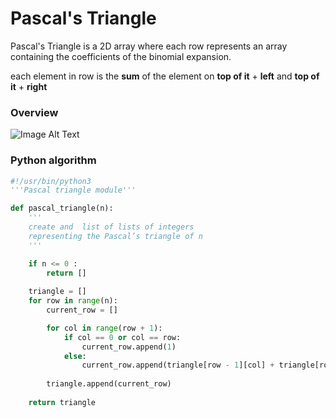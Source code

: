 # Pascal's Triangle

Pascal's Triangle is a 2D array where each row represents an array containing the coefficients of the binomial expansion.

each element in row is the **sum** of the element on **top of it** + **left** and **top of it** + **right**

### Overview

![Image Alt Text](file://C:\Users\ALI\Documents\ALX\1_Projects\alx-interview\pascal.jpeg?msec=1712879142295)

### Python algorithm

```python
#!/usr/bin/python3
'''Pascal triangle module'''

def pascal_triangle(n):
	'''
	create and  list of lists of integers
	representing the Pascal’s triangle of n
	'''

	if n <= 0 :
		return []
	
	triangle = []
	for row in range(n):
		current_row = []

		for col in range(row + 1):
			if col == 0 or col == row:
				current_row.append(1)
			else:
				current_row.append(triangle[row - 1][col] + triangle[row - 1][col - 1])
		
		triangle.append(current_row)
	
	return triangle
```

